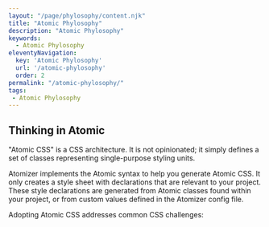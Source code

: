 ```yaml
---
layout: "/page/phylosophy/content.njk"
title: "Atomic Phylosophy"
description: "Atomic Phylosophy"
keywords: 
  - Atomic Phylosophy
eleventyNavigation:
  key: 'Atomic Phylosophy'
  url: '/atomic-phylosophy'
  order: 2
permalink: "/atomic-phylosophy/"
tags: 
 - Atomic Phylosophy
---
```


## Thinking in Atomic
"Atomic CSS" is a CSS architecture. It is not opinionated; it simply defines a set of classes representing single-purpose styling units.

Atomizer implements the Atomic syntax to help you generate Atomic CSS. It only creates a style sheet with declarations that are relevant to your project. These style declarations are generated from Atomic classes found within your project, or from custom values defined in the Atomizer config file.

Adopting Atomic CSS addresses common CSS challenges: